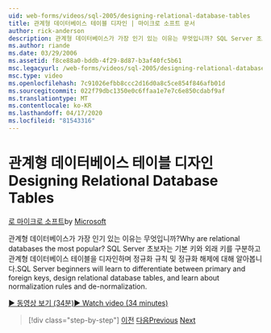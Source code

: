 ```yaml
---
uid: web-forms/videos/sql-2005/designing-relational-database-tables
title: 관계형 데이터베이스 테이블 디자인 | 마이크로 소프트 문서
author: rick-anderson
description: 관계형 데이터베이스가 가장 인기 있는 이유는 무엇입니까? SQL Server 초보자는 기본 키와 외래 키, 디자인 관계형 데이터베이스를 구별하는 방법을 배우게 됩니다...
ms.author: riande
ms.date: 03/29/2006
ms.assetid: f8ce88a0-bddb-4f29-8d87-b3af40fc5b61
msc.legacyurl: /web-forms/videos/sql-2005/designing-relational-database-tables
msc.type: video
ms.openlocfilehash: 7c91026efbb8ccc2d16d0a8c5ce854f846afb01d
ms.sourcegitcommit: 022f79dbc1350e0c6ffaa1e7e7c6e850cdabf9af
ms.translationtype: MT
ms.contentlocale: ko-KR
ms.lasthandoff: 04/17/2020
ms.locfileid: "81543316"
---
```

# <a name="designing-relational-database-tables"></a><span data-ttu-id="257d2-104">관계형 데이터베이스 테이블 디자인</span><span class="sxs-lookup"><span data-stu-id="257d2-104">Designing Relational Database Tables</span></span>

<span data-ttu-id="257d2-105">[로 마이크로 소프트](https://github.com/microsoft)</span><span class="sxs-lookup"><span data-stu-id="257d2-105">by [Microsoft](https://github.com/microsoft)</span></span>

<span data-ttu-id="257d2-106">관계형 데이터베이스가 가장 인기 있는 이유는 무엇입니까?</span><span class="sxs-lookup"><span data-stu-id="257d2-106">Why are relational databases the most popular?</span></span> <span data-ttu-id="257d2-107">SQL Server 초보자는 기본 키와 외래 키를 구분하고 관계형 데이터베이스 테이블을 디자인하며 정규화 규칙 및 정규화 해제에 대해 알아봅니다.</span><span class="sxs-lookup"><span data-stu-id="257d2-107">SQL Server beginners will learn to differentiate between primary and foreign keys, design relational database tables, and learn about normalization rules and de-normalization.</span></span>

[<span data-ttu-id="257d2-108">&#9654; 동영상 보기 (34분)</span><span class="sxs-lookup"><span data-stu-id="257d2-108">&#9654; Watch video (34 minutes)</span></span>](https://channel9.msdn.com/Blogs/ASP-NET-Site-Videos/designing-relational-database-tables)

> [!div class="step-by-step"]
> <span data-ttu-id="257d2-109">[이전](more-about-column-data-types-and-other-properties.md)
> [다음](manipulating-database-data.md)</span><span class="sxs-lookup"><span data-stu-id="257d2-109">[Previous](more-about-column-data-types-and-other-properties.md)
[Next](manipulating-database-data.md)</span></span>
